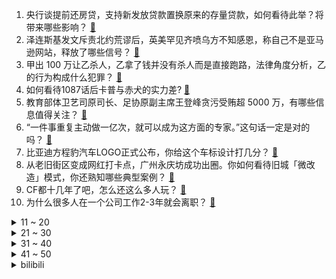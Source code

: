 1. 央行谈提前还房贷，支持新发放贷款置换原来的存量贷款，如何看待此举？将带来哪些影响？ [:link:](https://www.zhihu.com/question/612071508)
2. 泽连斯基发文斥责北约荒谬后，英美罕见齐喷乌方不知感恩，称自己不是亚马逊网站，释放了哪些信号？ [:link:](https://www.zhihu.com/question/612172382)
3. 甲出 100 万让乙杀人，乙拿了钱并没有杀人而是直接跑路，法律角度分析，乙的行为构成什么犯罪？ [:link:](https://www.zhihu.com/question/600455294)
4. 如何看待1087话后卡普与赤犬的实力差? [:link:](https://www.zhihu.com/question/611829038)
5. 教育部体卫艺司原司长、足协原副主席王登峰贪污受贿超 5000 万，有哪些信息值得关注？ [:link:](https://www.zhihu.com/question/612159942)
6. “一件事重复主动做一亿次，就可以成为这方面的专家。”这句话一定是对的吗？ [:link:](https://www.zhihu.com/question/611144972)
7. 比亚迪方程豹汽车LOGO正式公布，你给这个车标设计打几分？ [:link:](https://www.zhihu.com/question/612092955)
8. 从老旧街区变成网红打卡点，广州永庆坊成功出圈。你如何看待旧城「微改造」模式，你还熟知哪些典型案例？ [:link:](https://www.zhihu.com/question/611904826)
9. CF都十几年了吧，怎么还这么多人玩？ [:link:](https://www.zhihu.com/question/612074080)
10. 为什么很多人在一个公司工作2-3年就会离职？ [:link:](https://www.zhihu.com/question/608927584)
<details>
<summary>11 ~ 20</summary>

11. 前车急刹车可能要撞上了，怎么处置最好？ [:link:](https://www.zhihu.com/question/611173034)
12. 央行表示下半年不会出现通缩，预计 CPI 年底向 1% 靠拢，哪些信息值得关注？ [:link:](https://www.zhihu.com/question/612062100)
13. 电影《碟中谍 7》与前作相比表现如何，是否符合你的预期？ [:link:](https://www.zhihu.com/question/612086371)
14. 在泳池里看到有的人自由泳时不打腿，游的很轻松，是否说明打腿其实不重要？ [:link:](https://www.zhihu.com/question/610925506)
15. 北约多次试图将触角伸向亚洲，中方发出警告后，美方称「无意邀请」亚洲国家加入北约，对此如何评价？ [:link:](https://www.zhihu.com/question/611981759)
16. 如何看待新游戏《晶核COA》？ [:link:](https://www.zhihu.com/question/477542454)
17. 2023 LPL 夏季赛RNG 1:2 WBG，如何评价这场比赛？ [:link:](https://www.zhihu.com/question/612166842)
18. 如何不亏待自己的同时把钱省了？ [:link:](https://www.zhihu.com/question/612070793)
19. 央行称上半年新发放住房贷款加权平均利率 4.18%，比上年同期低 107 个基点，哪些信息值得关注？ [:link:](https://www.zhihu.com/question/612062099)
20. 为什么有些人喜欢一个人骑自行车？ [:link:](https://www.zhihu.com/question/611418148)
</details>
<details>
<summary>21 ~ 30</summary>

21. 美食爱好者的夏日限定版「不开火」厨房都有哪些小心机？ [:link:](https://www.zhihu.com/question/603623766)
22. 我国超低轨通遥一体卫星星座正式启动建设，有何重要意义？ [:link:](https://www.zhihu.com/question/611879918)
23. 曝姆巴佩新赛季确定留在巴黎，即使坐冷板凳他也准备接受，姆巴佩将何去何从？ [:link:](https://www.zhihu.com/question/611896250)
24. 《原神》一个自选五星和一天无限树脂选哪个？ [:link:](https://www.zhihu.com/question/611892510)
25. 你见过最节俭的人，节俭到什么程度？ [:link:](https://www.zhihu.com/question/288636445)
26. 第一次独自一人跑高速是什么体验？ [:link:](https://www.zhihu.com/question/610652154)
27. 如何评价《崩坏：星穹铁道》刃角色PV「死兆将至」? [:link:](https://www.zhihu.com/question/612080163)
28. 说话的时候老感觉气跟不上，如何锻炼气息？ [:link:](https://www.zhihu.com/question/610534904)
29. 有没有 800 块左右推荐的羽毛球拍？ [:link:](https://www.zhihu.com/question/607825567)
30. 阿斯巴甜被列为可能致癌物，每日允许摄入量每公斤体重 40 毫克，一天喝无糖饮料不能超9罐，如何解读？ [:link:](https://www.zhihu.com/question/612044063)
</details>
<details>
<summary>31 ~ 40</summary>

31. 如果你穿越成刘封，给你几个月准备时间，你会怎么去救关羽？ [:link:](https://www.zhihu.com/question/609831843)
32. 有哪些惊艳到你的风景和地区？ [:link:](https://www.zhihu.com/question/608404091)
33. 富力地产回应被申请破产重整「不存在资不抵债」，哪些信息值得关注？ [:link:](https://www.zhihu.com/question/611937008)
34. 电影《消失的她》中，何非为什么一定要立案？ [:link:](https://www.zhihu.com/question/610438404)
35. 配菜扔掉、剩大半碗，「夜间消费」为何变成「夜间浪费」？如何将「反餐饮浪费」落到实处？ [:link:](https://www.zhihu.com/question/612049867)
36. 本人想学习摄影，有什么新手入门相机推荐嘛？ [:link:](https://www.zhihu.com/question/607315264)
37. 为什么诗经卷耳中丈夫是贵族，而妻子还要去采苍耳？ [:link:](https://www.zhihu.com/question/412045360)
38. 如何看待荣耀Magic V2被称作「小Mate X3」？两者有何差异？ [:link:](https://www.zhihu.com/question/612058478)
39. 谷歌 AI 医疗大模型 Med-PaLM 评分高达 92.6%，水平媲美临床医生，哪些信息值得关注？ [:link:](https://www.zhihu.com/question/612047594)
40. 为什么卡西利亚斯这么受欢迎？ [:link:](https://www.zhihu.com/question/611810417)
</details>
<details>
<summary>41 ~ 50</summary>

41. 体态不好、皮肤粗糙，如何才能有效改善？ [:link:](https://www.zhihu.com/question/605626021)
42. 为什么每次化完妆都很不服帖还一直浮粉？ [:link:](https://www.zhihu.com/question/603277026)
43. 在领悟了什么道理后，你的人生开始轻松起来? [:link:](https://www.zhihu.com/question/605994430)
44. 养老金开始上涨，全国多地发布养老金调整方案，哪些信息值得关注？养老金调整具体怎么算？ [:link:](https://www.zhihu.com/question/612053678)
45. 人到中年，有了哪些顿悟？ [:link:](https://www.zhihu.com/question/608908130)
46. 为什么大家都去北京旅游? [:link:](https://www.zhihu.com/question/608233025)
47. 夏天如期而至，如何提升宅家「幸福感」？ [:link:](https://www.zhihu.com/question/603623752)
48. 暑期出游人太多，有哪些适合玩一周的小众目的亲子旅行路线？ [:link:](https://www.zhihu.com/question/609232544)
49. 不怎么化妆的话是买粉底液好还是气垫好?有没有好用的粉底液或气垫推荐? [:link:](https://www.zhihu.com/question/533511110)
50. 坚持跑步一个月有什么改变？ [:link:](https://www.zhihu.com/question/610778217)
</details><details>
<summary>bilibili</summary>

</details>
